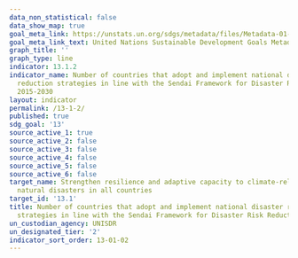```yaml
---
data_non_statistical: false
data_show_map: true
goal_meta_link: https://unstats.un.org/sdgs/metadata/files/Metadata-01-05-03.pdf
goal_meta_link_text: United Nations Sustainable Development Goals Metadata (pdf 759kB)
graph_title: ''
graph_type: line
indicator: 13.1.2
indicator_name: Number of countries that adopt and implement national disaster risk
  reduction strategies in line with the Sendai Framework for Disaster Risk Reduction
  2015-2030
layout: indicator
permalink: /13-1-2/
published: true
sdg_goal: '13'
source_active_1: true
source_active_2: false
source_active_3: false
source_active_4: false
source_active_5: false
source_active_6: false
target_name: Strengthen resilience and adaptive capacity to climate-related hazards and
  natural disasters in all countries
target_id: '13.1'
title: Number of countries that adopt and implement national disaster risk reduction
  strategies in line with the Sendai Framework for Disaster Risk Reduction 2015-2030
un_custodian_agency: UNISDR
un_designated_tier: '2'
indicator_sort_order: 13-01-02
---
```

